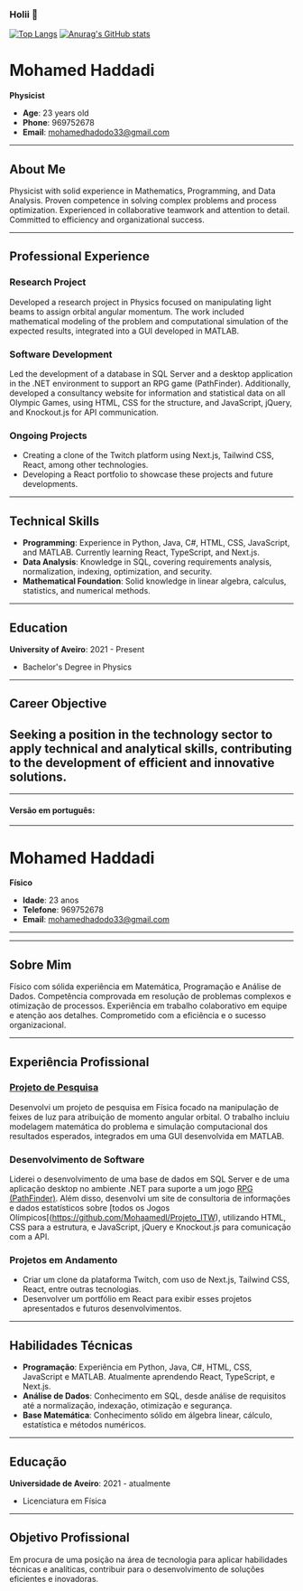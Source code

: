 ### Holii 👋

<!--
**Mohaamedl/mohaamedl** is a ✨ _special_ ✨ repository because its `README.md` (this file) appears on your GitHub profile.

Here are some ideas to get you started:

- 🔭 I’m currently working on ...
- 🌱 I’m currently learning ...
- 👯 I’m looking to collaborate on ...
- 🤔 I’m looking for help with ...
- 💬 Ask me about ...
- 📫 How to reach me: ...
- 😄 Pronouns: ...
- ⚡ Fun fact: ...
-->
[![Top Langs](https://github-readme-stats.vercel.app/api/top-langs/?username=mohaamedl&layout=donut-vertical&hide=jupyter%20notebook,html)](https://github.com/anuraghazra/github-readme-stats)
[![Anurag's GitHub stats](https://github-readme-stats.vercel.app/api?username=mohaamedl)](https://github.com/anuraghazra/github-readme-stats)
# Mohamed Haddadi
**Physicist**

- **Age**: 23 years old
- **Phone**: 969752678
- **Email**: mohamedhadodo33@gmail.com

---

## About Me
Physicist with solid experience in Mathematics, Programming, and Data Analysis. Proven competence in solving complex problems and process optimization. Experienced in collaborative teamwork and attention to detail. Committed to efficiency and organizational success.

---

## Professional Experience

### Research Project
Developed a research project in Physics focused on manipulating light beams to assign orbital angular momentum. The work included mathematical modeling of the problem and computational simulation of the expected results, integrated into a GUI developed in MATLAB.

### Software Development
Led the development of a database in SQL Server and a desktop application in the .NET environment to support an RPG game (PathFinder). Additionally, developed a consultancy website for information and statistical data on all Olympic Games, using HTML, CSS for the structure, and JavaScript, jQuery, and Knockout.js for API communication.

### Ongoing Projects
- Creating a clone of the Twitch platform using Next.js, Tailwind CSS, React, among other technologies.
- Developing a React portfolio to showcase these projects and future developments.

---

## Technical Skills
- **Programming**: Experience in Python, Java, C#, HTML, CSS, JavaScript, and MATLAB. Currently learning React, TypeScript, and Next.js.
- **Data Analysis**: Knowledge in SQL, covering requirements analysis, normalization, indexing, optimization, and security.
- **Mathematical Foundation**: Solid knowledge in linear algebra, calculus, statistics, and numerical methods.

---

## Education
**University of Aveiro**: 2021 - Present
- Bachelor's Degree in Physics
  
---

## Career Objective
Seeking a position in the technology sector to apply technical and analytical skills, contributing to the development of efficient and innovative solutions.
---



--- 
#### Versão em português:
---

# Mohamed Haddadi
**Físico**

- **Idade**: 23 anos
- **Telefone**: 969752678
- **Email**: mohamedhadodo33@gmail.com

---

---
## Sobre Mim
Físico com sólida experiência em Matemática, Programação e Análise de Dados. Competência comprovada em resolução de problemas complexos e otimização de processos. Experiência em trabalho colaborativo em equipe e atenção aos detalhes. Comprometido com a eficiência e o sucesso organizacional.

---

## Experiência Profissional

### [Projeto de Pesquisa](https://github.com/Mohaamedl/Physics-Project)
Desenvolvi um projeto de pesquisa em Física focado na manipulação de feixes de luz para atribuição de momento angular orbital. O trabalho incluiu modelagem matemática do problema e simulação computacional dos resultados esperados, integrados em uma GUI desenvolvida em MATLAB.

### Desenvolvimento de Software
Liderei o desenvolvimento de uma base de dados em SQL Server e de uma aplicação desktop no ambiente .NET para suporte a um jogo [RPG (PathFinder)](https://github.com/Mohaamedl/DB-project). Além disso, desenvolvi um site de consultoria de informações e dados estatísticos sobre [todos os Jogos Olímpicos[(https://github.com/Mohaamedl/Projeto_ITW), utilizando HTML, CSS para a estrutura, e JavaScript, jQuery e Knockout.js para comunicação com a API.

### Projetos em Andamento
- Criar um clone da plataforma Twitch, com uso de Next.js, Tailwind CSS, React, entre outras tecnologias.
- Desenvolver um portfólio em React para exibir esses projetos apresentados e futuros desenvolvimentos.

---
## Habilidades Técnicas
- **Programação**: Experiência em Python, Java, C#, HTML, CSS, JavaScript e MATLAB. Atualmente aprendendo React, TypeScript, e Next.js.
- **Análise de Dados**: Conhecimento em SQL, desde análise de requisitos até a normalização, indexação, otimização e segurança.
- **Base Matemática**: Conhecimento sólido em álgebra linear, cálculo, estatística e métodos numéricos.

---
## Educação
**Universidade de Aveiro**: 2021 - atualmente
- Licenciatura em Física

---

## Objetivo Profissional
Em procura de uma posição na área de tecnologia para aplicar habilidades técnicas e analíticas, contribuir para o desenvolvimento de soluções eficientes e inovadoras.
